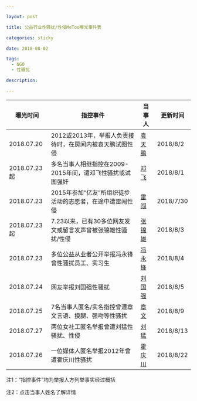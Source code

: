 ```yaml
---

layout: post

title: 公益行业性骚扰/性侵MeToo曝光事件表

categories: sticky

date: 2018-08-02

tags:
  - NGO
  - 性骚扰

description:

---
```


曝光时间|指控事件|当事人|更新时间
---|---|---|---
2018.07.20|2012或2013年，举报人负责接待时，在房间内被袁天鹏试图性侵|[袁天鹏](https://ngometoo.github.io/YuanTianpeng/)|2018/8/2
2018.07.23起|多名当事人相继指控在2009-2015年间，遭邓飞性骚扰或试图强奸|[邓飞](https://ngometoo.github.io/Deng-Fei/)|2018/8/1
2018.07.23|2015年参加“亿友”所组织徒步活动的志愿者，在途中遭雷闯性侵|[雷闯](https://ngometoo.github.io/Lei-Chuang/)|2018/7/30
2018.07.23起|7.23以来，已有30多位网友发文或留言发声曾被张锦雄性骚扰/性侵|[张锦雄](https://ngometoo.github.io/Zhang-Jinxiong/)|2018/8/3
2018.07.23|多位公益从业者公开举报冯永锋曾性骚扰员工、实习生|[冯永锋](https://ngometoo.github.io/Feng-Yongfeng/)|2018/8/4
2018.07.24|网友举报刘国强性骚扰|[刘国强](https://ngometoo.github.io/Liu-Guoqiang/)|2018/8/5
2018.07.25|7名当事人匿名/实名指控曾遭章文言语、摸腿、强吻等性骚扰|[章文](https://ngometoo.github.io/Zhang-Wen/)|2018/8/9
2018.07.27|两位女社工匿名举报曾遭刘猛性骚扰、性侵|[刘猛](https://ngometoo.github.io/Liu-Meng/)|2018/8/13
2018.07.26|一位媒体人匿名举报2012年曾遭霍庆川性骚扰|[霍庆川](https://ngometoo.github.io/Huo-Qingchuan/)|2018/8/22

注1：“指控事件”均为举报人方列举事实经过概括

注2：点击当事人姓名了解详情
